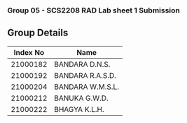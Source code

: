 ### Group 05 - SCS2208 RAD Lab sheet 1 Submission

## Group Details

| Index No | Name |
| -------- | ---- |
| 21000182 | BANDARA D.N.S. |
| 21000192 | BANDARA R.A.S.D. |
| 21000204 | BANDARA W.M.S.L. |
| 21000212 | BANUKA G.W.D. |
| 21000222 | BHAGYA K.L.H. |